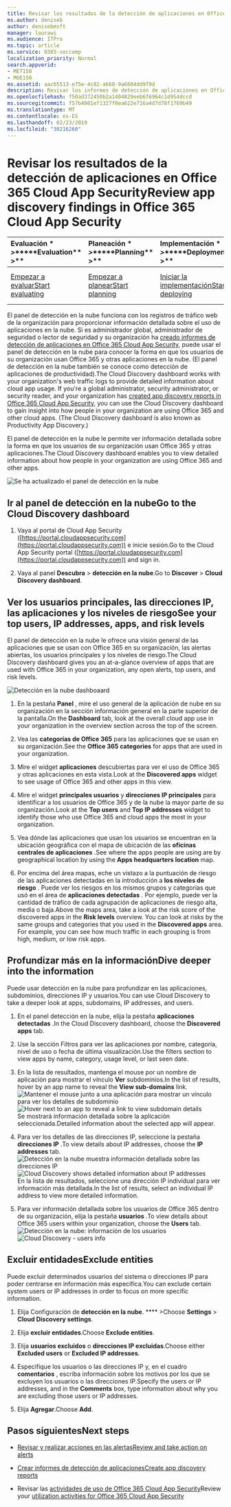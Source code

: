 ```yaml
---
title: Revisar los resultados de la detección de aplicaciones en Office 365 Cloud App Security
ms.author: deniseb
author: denisebmsft
manager: laurawi
ms.audience: ITPro
ms.topic: article
ms.service: O365-seccomp
localization_priority: Normal
search.appverid:
- MET150
- MOE150
ms.assetid: aac65513-e75e-4c82-a668-9a6604dd9f9d
description: Revisar los informes de detección de aplicaciones en Office 365 Cloud App Security puede ayudarle a obtener más información sobre cómo los usuarios de su organización usan aplicaciones en la nube. Una vez que haya creado los informes de detección de aplicaciones con archivos de registro de los firewalls y servidores proxy, revise los resultados en el panel de detección de aplicaciones.
ms.openlocfilehash: f50ad372450b2a1404829eeb6f6964c1d954dccd
ms.sourcegitcommit: f57b4001ef1327f0ea622e716a4d7d78f1769b49
ms.translationtype: MT
ms.contentlocale: es-ES
ms.lasthandoff: 02/23/2019
ms.locfileid: "30216260"
---
```

# <a name="review-app-discovery-findings-in-office-365-cloud-app-security"></a><span data-ttu-id="bdc2f-104">Revisar los resultados de la detección de aplicaciones en Office 365 Cloud App Security</span><span class="sxs-lookup"><span data-stu-id="bdc2f-104">Review app discovery findings in Office 365 Cloud App Security</span></span>
  
|<span data-ttu-id="bdc2f-105">Evaluación \* *\>*\*</span><span class="sxs-lookup"><span data-stu-id="bdc2f-105">\*\*\*\*Evaluation\*\* \>\*\*</span></span>|<span data-ttu-id="bdc2f-106">Planeación \* *\>*\*</span><span class="sxs-lookup"><span data-stu-id="bdc2f-106">\*\*\*\*Planning\*\* \>\*\*</span></span>|<span data-ttu-id="bdc2f-107">Implementación \* *\>*\*</span><span class="sxs-lookup"><span data-stu-id="bdc2f-107">\*\*\*\*Deployment\*\* \>\*\*</span></span>|<span data-ttu-id="bdc2f-108">Uso \* \* \* \*</span><span class="sxs-lookup"><span data-stu-id="bdc2f-108">\*\*\*\*Utilization\*\*\*\*</span></span>|
|:-----|:-----|:-----|:-----|
|[<span data-ttu-id="bdc2f-109">Empezar a evaluar</span><span class="sxs-lookup"><span data-stu-id="bdc2f-109">Start evaluating</span></span>](office-365-cas-overview.md) <br/> |[<span data-ttu-id="bdc2f-110">Empezar a planear</span><span class="sxs-lookup"><span data-stu-id="bdc2f-110">Start planning</span></span>](get-ready-for-office-365-cas.md) <br/> |[<span data-ttu-id="bdc2f-111">Iniciar la implementación</span><span class="sxs-lookup"><span data-stu-id="bdc2f-111">Start deploying</span></span>](turn-on-office-365-cas.md) <br/> |<span data-ttu-id="bdc2f-112">Ya está aquí.</span><span class="sxs-lookup"><span data-stu-id="bdc2f-112">You are here!</span></span>  <br/> [<span data-ttu-id="bdc2f-113">Pasos siguientes</span><span class="sxs-lookup"><span data-stu-id="bdc2f-113">Next steps</span></span>](#next-steps) <br/> |
   
<span data-ttu-id="bdc2f-p102">El panel de detección en la nube funciona con los registros de tráfico web de la organización para proporcionar información detallada sobre el uso de aplicaciones en la nube. Si es administrador global, administrador de seguridad o lector de seguridad y su organización ha [creado informes de detección de aplicaciones en Office 365 Cloud App Security](create-app-discovery-reports-in-ocas.md), puede usar el panel de detección en la nube para conocer la forma en que los usuarios de su organización usan Office 365 y otras aplicaciones en la nube. (El panel de detección en la nube también se conoce como detección de aplicaciones de productividad).</span><span class="sxs-lookup"><span data-stu-id="bdc2f-p102">The Cloud Discovery dashboard works with your organization's web traffic logs to provide detailed information about cloud app usage. If you're a global administrator, security administrator, or security reader, and your organization has [created app discovery reports in Office 365 Cloud App Security](create-app-discovery-reports-in-ocas.md), you can use the Cloud Discovery dashboard to gain insight into how people in your organization are using Office 365 and other cloud apps. (The Cloud Discovery dashboard is also known as Productivity App Discovery.)</span></span>
  
 <span data-ttu-id="bdc2f-117">El panel de detección en la nube le permite ver información detallada sobre la forma en que los usuarios de su organización usan Office 365 y otras aplicaciones.</span><span class="sxs-lookup"><span data-stu-id="bdc2f-117">The Cloud Discovery dashboard enables you to view detailed information about how people in your organization are using Office 365 and other apps.</span></span> 
  
![Se ha actualizado el panel de detección en la nube](media/12712681-c0b3-4cb3-b7fd-2cf2ad4e825f.png)
     
## <a name="go-to-the-cloud-discovery-dashboard"></a><span data-ttu-id="bdc2f-119">Ir al panel de detección en la nube</span><span class="sxs-lookup"><span data-stu-id="bdc2f-119">Go to the Cloud Discovery dashboard</span></span>

1. <span data-ttu-id="bdc2f-120">Vaya al portal de Cloud App Security ([https://portal.cloudappsecurity.com](https://portal.cloudappsecurity.com)) e inicie sesión.</span><span class="sxs-lookup"><span data-stu-id="bdc2f-120">Go to the Cloud App Security portal ([https://portal.cloudappsecurity.com](https://portal.cloudappsecurity.com)) and sign in.</span></span>
    
2. <span data-ttu-id="bdc2f-121">Vaya al panel **Descubra** \> **detección en la nube**.</span><span class="sxs-lookup"><span data-stu-id="bdc2f-121">Go to **Discover** \> **Cloud Discovery dashboard**.</span></span>
    
## <a name="see-your-top-users-ip-addresses-apps-and-risk-levels"></a><span data-ttu-id="bdc2f-122">Ver los usuarios principales, las direcciones IP, las aplicaciones y los niveles de riesgo</span><span class="sxs-lookup"><span data-stu-id="bdc2f-122">See your top users, IP addresses, apps, and risk levels</span></span>

<span data-ttu-id="bdc2f-123">El panel de detección en la nube le ofrece una visión general de las aplicaciones que se usan con Office 365 en su organización, las alertas abiertas, los usuarios principales y los niveles de riesgo.</span><span class="sxs-lookup"><span data-stu-id="bdc2f-123">The Cloud Discovery dashboard gives you an at-a-glance overview of apps that are used with Office 365 in your organization, any open alerts, top users, and risk levels.</span></span>
  
![Detección en la nube dashboaard](media/06696946-fbdf-4781-b5b8-2ac074fcb2a1.png)
  
1. <span data-ttu-id="bdc2f-125">En la pestaña **Panel** , mire el uso general de la aplicación de nube en su organización en la sección información general en la parte superior de la pantalla.</span><span class="sxs-lookup"><span data-stu-id="bdc2f-125">On the **Dashboard** tab, look at the overall cloud app use in your organization in the overview section across the top of the screen.</span></span> 
    
2. <span data-ttu-id="bdc2f-126">Vea las **categorías de Office 365** para las aplicaciones que se usan en su organización.</span><span class="sxs-lookup"><span data-stu-id="bdc2f-126">See the **Office 365 categories** for apps that are used in your organization.</span></span> 
    
3. <span data-ttu-id="bdc2f-127">Mire el widget **aplicaciones** descubiertas para ver el uso de Office 365 y otras aplicaciones en esta vista.</span><span class="sxs-lookup"><span data-stu-id="bdc2f-127">Look at the **Discovered apps** widget to see usage of Office 365 and other apps in this view.</span></span> 
    
4. <span data-ttu-id="bdc2f-128">Mire el widget **principales usuarios** y **direcciones IP principales** para identificar a los usuarios de Office 365 y de la nube la mayor parte de su organización.</span><span class="sxs-lookup"><span data-stu-id="bdc2f-128">Look at the **Top users** and **Top IP addresses** widget to identify those who use Office 365 and cloud apps the most in your organization.</span></span> 
    
5. <span data-ttu-id="bdc2f-129">Vea dónde las aplicaciones que usan los usuarios se encuentran en la ubicación geográfica con el mapa de ubicación de las **oficinas centrales de aplicaciones** .</span><span class="sxs-lookup"><span data-stu-id="bdc2f-129">See where the apps people are using are by geographical location by using the **Apps headquarters location** map.</span></span> 
    
6. <span data-ttu-id="bdc2f-p103">Por encima del área mapas, eche un vistazo a la puntuación de riesgo de las aplicaciones detectadas en la introducción a **los niveles de riesgo** . Puede ver los riesgos en los mismos grupos y categorías que usó en el área de **aplicaciones detectadas** . Por ejemplo, puede ver la cantidad de tráfico de cada agrupación de aplicaciones de riesgo alta, media o baja.</span><span class="sxs-lookup"><span data-stu-id="bdc2f-p103">Above the maps area, take a look at the risk score of the discovered apps in the **Risk levels** overview. You can look at risks by the same groups and categories that you used in the **Discovered apps** area. For example, you can see how much traffic in each grouping is from high, medium, or low risk apps.</span></span> 
    
## <a name="dive-deeper-into-the-information"></a><span data-ttu-id="bdc2f-133">Profundizar más en la información</span><span class="sxs-lookup"><span data-stu-id="bdc2f-133">Dive deeper into the information</span></span>

<span data-ttu-id="bdc2f-134">Puede usar detección en la nube para profundizar en las aplicaciones, subdominios, direcciones IP y usuarios.</span><span class="sxs-lookup"><span data-stu-id="bdc2f-134">You can use Cloud Discovery to take a deeper look at apps, subdomains, IP addresses, and users.</span></span>
  
1. <span data-ttu-id="bdc2f-135">En el panel detección en la nube, elija la pestaña **aplicaciones detectadas** .</span><span class="sxs-lookup"><span data-stu-id="bdc2f-135">In the Cloud Discovery dashboard, choose the **Discovered apps** tab.</span></span> 
    
2. <span data-ttu-id="bdc2f-136">Use la sección Filtros para ver las aplicaciones por nombre, categoría, nivel de uso o fecha de última visualización.</span><span class="sxs-lookup"><span data-stu-id="bdc2f-136">Use the filters section to view apps by name, category, usage level, or last seen date.</span></span>
    
3. <span data-ttu-id="bdc2f-137">En la lista de resultados, mantenga el mouse por un nombre de aplicación para mostrar el vínculo **Ver** subdominios.</span><span class="sxs-lookup"><span data-stu-id="bdc2f-137">In the list of results, hover by an app name to reveal the **View sub-domains** link.</span></span><br/> <span data-ttu-id="bdc2f-138">![Mantener el mouse junto a una aplicación para mostrar un vínculo para ver los detalles de subdominio](media/4a212215-8a2c-46fd-9ef9-89e4064658a6.png)</span><span class="sxs-lookup"><span data-stu-id="bdc2f-138">![Hover next to an app to reveal a link to view subdomain details](media/4a212215-8a2c-46fd-9ef9-89e4064658a6.png)</span></span><br/><span data-ttu-id="bdc2f-139">Se mostrará información detallada sobre la aplicación seleccionada.</span><span class="sxs-lookup"><span data-stu-id="bdc2f-139">Detailed information about the selected app will appear.</span></span>
    
4. <span data-ttu-id="bdc2f-140">Para ver los detalles de las direcciones IP, seleccione la pestaña **direcciones IP** .</span><span class="sxs-lookup"><span data-stu-id="bdc2f-140">To view details about IP addresses, choose the **IP addresses** tab.</span></span><br/><span data-ttu-id="bdc2f-141">![Detección en la nube muestra información detallada sobre las direcciones IP](media/0c742bf6-da9e-4d22-8656-a27a5007d5d5.png)</span><span class="sxs-lookup"><span data-stu-id="bdc2f-141">![Cloud Discovery shows detailed information about IP addresses](media/0c742bf6-da9e-4d22-8656-a27a5007d5d5.png)</span></span><br/><span data-ttu-id="bdc2f-142">En la lista de resultados, seleccione una dirección IP individual para ver información más detallada.</span><span class="sxs-lookup"><span data-stu-id="bdc2f-142">In the list of results, select an individual IP address to view more detailed information.</span></span>
    
5. <span data-ttu-id="bdc2f-143">Para ver información detallada sobre los usuarios de Office 365 dentro de su organización, elija la pestaña **usuarios** .</span><span class="sxs-lookup"><span data-stu-id="bdc2f-143">To view details about Office 365 users within your organization, choose the **Users** tab.</span></span><br/><span data-ttu-id="bdc2f-144">![Detección en la nube: información de los usuarios](media/2d9c2d85-01e6-4057-8020-d9a68f26bbac.png)</span><span class="sxs-lookup"><span data-stu-id="bdc2f-144">![Cloud Discovery - users info](media/2d9c2d85-01e6-4057-8020-d9a68f26bbac.png)</span></span>
  
## <a name="exclude-entities"></a><span data-ttu-id="bdc2f-145">Excluir entidades</span><span class="sxs-lookup"><span data-stu-id="bdc2f-145">Exclude entities</span></span>

<span data-ttu-id="bdc2f-146">Puede excluir determinados usuarios del sistema o direcciones IP para poder centrarse en información más específica.</span><span class="sxs-lookup"><span data-stu-id="bdc2f-146">You can exclude certain system users or IP addresses in order to focus on more specific information.</span></span>
  
1. <span data-ttu-id="bdc2f-147">Elija Configuración de **detección en la nube**. \*\*\*\* \></span><span class="sxs-lookup"><span data-stu-id="bdc2f-147">Choose **Settings** \> **Cloud Discovery settings**.</span></span>
    
2. <span data-ttu-id="bdc2f-148">Elija **excluir entidades**.</span><span class="sxs-lookup"><span data-stu-id="bdc2f-148">Choose **Exclude entities**.</span></span>
    
3. <span data-ttu-id="bdc2f-149">Elija **usuarios excluidos** o **direcciones IP excluidas**.</span><span class="sxs-lookup"><span data-stu-id="bdc2f-149">Choose either **Excluded users** or **Excluded IP addresses**.</span></span>
    
4. <span data-ttu-id="bdc2f-150">Especifique los usuarios o las direcciones IP y, en el cuadro **comentarios** , escriba información sobre los motivos por los que se excluyen los usuarios o las direcciones IP.</span><span class="sxs-lookup"><span data-stu-id="bdc2f-150">Specify the users or IP addresses, and in the **Comments** box, type information about why you are excluding those users or IP addresses.</span></span> 
    
5. <span data-ttu-id="bdc2f-151">Elija **Agregar**.</span><span class="sxs-lookup"><span data-stu-id="bdc2f-151">Choose **Add**.</span></span>
    
## <a name="next-steps"></a><span data-ttu-id="bdc2f-152">Pasos siguientes</span><span class="sxs-lookup"><span data-stu-id="bdc2f-152">Next steps</span></span>

- [<span data-ttu-id="bdc2f-153">Revisar y realizar acciones en las alertas</span><span class="sxs-lookup"><span data-stu-id="bdc2f-153">Review and take action on alerts</span></span>](review-office-365-cas-alerts.md)
    
- [<span data-ttu-id="bdc2f-154">Crear informes de detección de aplicaciones</span><span class="sxs-lookup"><span data-stu-id="bdc2f-154">Create app discovery reports</span></span>](create-app-discovery-reports-in-ocas.md)
    
- <span data-ttu-id="bdc2f-155">Revisar las [actividades de uso de Office 365 Cloud App Security](utilization-activities-for-ocas.md)</span><span class="sxs-lookup"><span data-stu-id="bdc2f-155">Review your [utilization activities for Office 365 Cloud App Security](utilization-activities-for-ocas.md)</span></span>
    

